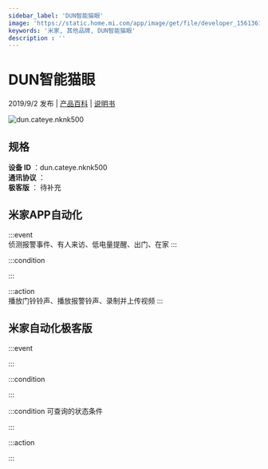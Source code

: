 ```yaml
---
sidebar_label: 'DUN智能猫眼'
image: 'https://static.home.mi.com/app/image/get/file/developer_15613616654pts4ymj.png'
keywords: '米家, 其他品牌, DUN智能猫眼'
description : ''
---
```

# DUN智能猫眼

2019/9/2 发布 | [产品百科](https://home.mi.com/webapp/content/baike/product/index.html?model=dun.cateye.nknk500/) | [说明书](https://home.mi.com/views/introduction.html?model=dun.cateye.nknk500&region=cn)

![dun.cateye.nknk500](https://static.home.mi.com/app/image/get/file/developer_15613616654pts4ymj.png)

## 规格  
> 
**设备 ID** ：dun.cateye.nknk500  
**通讯协议** ：  
**极客版**  ： 待补充 


## 米家APP自动化  

:::event  
侦测报警事件、有人来访、低电量提醒、出门、在家
:::

:::condition  

:::

:::action   
播放门铃铃声、播放报警铃声、录制并上传视频
:::

## 米家自动化极客版  

:::event  

:::

:::condition  

:::

:::condition 可查询的状态条件  

:::

:::action  

:::

        
